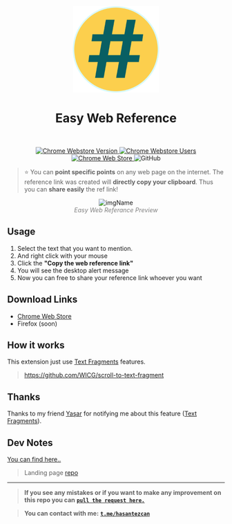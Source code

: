 <p align="center">
  <img width="200px" src="./src/assets/images/web-ref.png" />
  <h1 align="center">Easy Web Reference</h1>
  <br/>
  <p align="center">
  <!-- <img src="https://github.com/checkly/headless-recorder/workflows/Lint%20&%20Build%20&%20Test/badge.svg?branch=master" alt="Github Build"/> -->
  
  <a href="https://chrome.google.com/webstore/detail/easy-web-reference/nogppkedjlemlmklibidcopeiegepngk?hl=en">
    <img href="https://chrome.google.com/webstore/detail/easy-web-reference/nogppkedjlemlmklibidcopeiegepngk?hl=en" src="https://img.shields.io/chrome-web-store/v/nogppkedjlemlmklibidcopeiegepngk?label=Chrome%20Webstore" alt="Chrome Webstore Version" />
    <img src="https://img.shields.io/chrome-web-store/users/nogppkedjlemlmklibidcopeiegepngk?label=Chrome%20Webstore%20-%20Users" alt="Chrome Webstore Users" /> 
    <img alt="Chrome Web Store" src="https://img.shields.io/chrome-web-store/stars/nogppkedjlemlmklibidcopeiegepngk?label=Rating">
  </a>
  
  <img alt="GitHub" src="https://img.shields.io/github/license/hasantezcan/easy-web-reference-chrome-extension">

  </p>
</p>

>  ⭐️ You can **point specific points** on any web page on the internet. The reference link was created will **directly copy your clipboard**. Thus you can **share easily** the ref link!

<p align="center">
  <img alt="imgName" src="./chrome-web-store/preview.gif" width="800">
  <br>
	<em style="color: grey">Easy Web Referance Preview</em>
</p> 

## Usage

1. Select the text that you want to mention.
2. And right click with your mouse
3. Click the **"Copy the web reference link"** 
4. You will see the desktop alert message
5. Now you can free to share your reference link whoever you want 


## Download Links
- [Chrome Web Store](https://chrome.google.com/webstore/detail/easy-web-reference/nogppkedjlemlmklibidcopeiegepngk?hl=en)
- Firefox (soon)
## How it works

This extension just use [Text Fragments](https://wicg.github.io/scroll-to-text-fragment/#syntax) features.

> https://github.com/WICG/scroll-to-text-fragment


## Thanks 

Thanks to my friend [Yaşar](https://twitter.com/yasarcelepp) for notifying me about this feature ([Text Fragments](https://wicg.github.io/scroll-to-text-fragment/#syntax)).

## Dev Notes
[You can find here..](./chrome-web-store/notes.md)

> Landing page [repo](https://github.com/hasantezcan/easy-web-referance-landing-page)
---
> **If you see any mistakes or if you want to make any improvement on this repo you can** [**`pull the request here.`**](https://github.com/hasantezcan/easy-web-reference-chrome-extension/pulls) 

> **You can contact with me:** [**`t.me/hasantezcan`**](https://t.me/hasantezcan)











